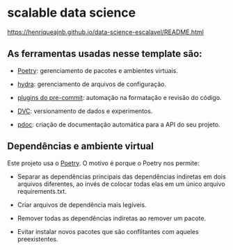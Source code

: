 # scalable data science

https://henriqueajnb.github.io/data-science-escalavel/README.html

## As ferramentas usadas nesse template são:

- [Poetry](https://python-poetry.org/): gerenciamento de pacotes e ambientes virtuais.

- [hydra](https://hydra.cc/docs/intro/): gerenciamento de arquivos de configuração.

- [plugins do pre-commit](https://pre-commit.com/): automação na formatação e revisão do código.

- [DVC](https://dvc.org/): versionamento de dados e experimentos.

- [pdoc](https://pdoc.dev/): criação de documentação automática para a API do seu projeto.

## Dependências e ambiente virtual

Este projeto usa o [Poetry](https://python-poetry.org/). O motivo é porque o Poetry nos permite:

- Separar as dependências principais das dependências indiretas em dois arquivos diferentes, ao invés de colocar todas elas em um único arquivo requirements.txt.

- Criar arquivos de dependência mais legíveis.

- Remover todas as dependências indiretas ao remover um pacote.

- Evitar instalar novos pacotes que são conflitantes com aqueles preexistentes.



